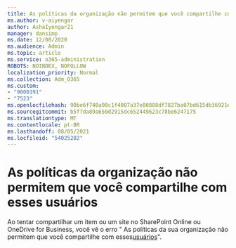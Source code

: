 ```yaml
---
title: As políticas da organização não permitem que você compartilhe com esses usuários
ms.author: v-aiyengar
author: AshaIyengar21
manager: dansimp
ms.date: 12/08/2020
ms.audience: Admin
ms.topic: article
ms.service: o365-administration
ROBOTS: NOINDEX, NOFOLLOW
localization_priority: Normal
ms.collection: Adm_O365
ms.custom:
- "9000191"
- "7523"
ms.openlocfilehash: 90be6f740a00c1f4007a37e80888df7827ba07bd615db36921ee8f01cc5ea05c
ms.sourcegitcommit: b5f7da89a650d2915dc652449623c78be6247175
ms.translationtype: MT
ms.contentlocale: pt-BR
ms.lasthandoff: 08/05/2021
ms.locfileid: "54025202"
---
```

# <a name="organizations-policies-do-not-allow-you-to-share-with-these-users"></a>As políticas da organização não permitem que você compartilhe com esses usuários

Ao tentar compartilhar um item ou um site no SharePoint Online ou OneDrive for Business, você vê o erro " As políticas da sua organização não permitem que você compartilhe com esses[usuários](https://docs.microsoft.com/sharepoint/troubleshoot/sharing-and-permissions/organization-policies-do-not-allow-you-to-share-with-users-error)".